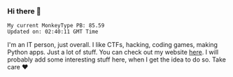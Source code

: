 ### Hi there 👋
<!-- PB START -->
```
My current MonkeyType PB: 85.59
Updated on: 02:40:11 GMT Time
```
<!-- PB END -->
I'm an IT person, just overall. I like CTFs, hacking, coding games, making Python apps. Just a lot of stuff.
You can check out my website [here](https://skill3472.github.io/).
I will probably add some interesting stuff here, when I get the idea to do so. Take care ❤️
